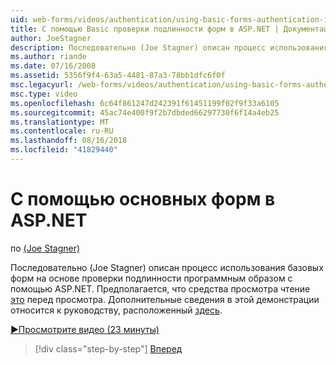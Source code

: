 ```yaml
---
uid: web-forms/videos/authentication/using-basic-forms-authentication-in-aspnet
title: С помощью Basic проверки подлинности форм в ASP.NET | Документация Майкрософт
author: JoeStagner
description: Последовательно (Joe Stagner) описан процесс использования базовых форм на основе проверки подлинности программным образом с помощью ASP.NET. Предполагается, что средства просмотра считывать этот перед...
ms.author: riande
ms.date: 07/16/2008
ms.assetid: 5356f9f4-63a5-4481-87a3-78bb1dfc6f0f
msc.legacyurl: /web-forms/videos/authentication/using-basic-forms-authentication-in-aspnet
msc.type: video
ms.openlocfilehash: 6c64f861247d242391f61451199f02f9f33a6105
ms.sourcegitcommit: 45ac74e400f9f2b7dbded66297730f6f14a4eb25
ms.translationtype: MT
ms.contentlocale: ru-RU
ms.lasthandoff: 08/16/2018
ms.locfileid: "41829440"
---
```

<a name="using-basic-forms-authentication-in-aspnet"></a>С помощью основных форм в ASP.NET
====================
по [(Joe Stagner)](https://github.com/JoeStagner)

Последовательно (Joe Stagner) описан процесс использования базовых форм на основе проверки подлинности программным образом с помощью ASP.NET. Предполагается, что средства просмотра чтение [это](../../overview/older-versions-security/introduction/security-basics-and-asp-net-support-vb.md) перед просмотра. Дополнительные сведения в этой демонстрации относится к руководству, расположенный [здесь](../../overview/older-versions-security/introduction/an-overview-of-forms-authentication-vb.md).

[&#9654;Просмотрите видео (23 минуты)](https://channel9.msdn.com/Blogs/ASP-NET-Site-Videos/using-basic-forms-authentication-in-aspnet)

> [!div class="step-by-step"]
> [Вперед](how-to-change-the-forms-authentication-properties.md)
